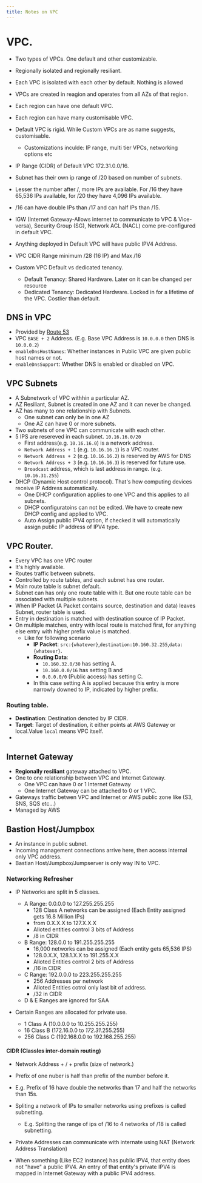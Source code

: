 ```yaml
---
title: Notes on VPC
---
```


# VPC.

- Two types of VPCs. One default and other customizable.
- Regionally isolated and regionally resiliant.
- Each VPC is isolated with each other by default. Nothing is allowed  
- VPCs are created in reagion and operates from all AZs of that region.
- Each region can have one default VPC.
- Each region can have many customisable VPC.
- Default VPC is rigid. While Custom VPCs are as name suggests, customisable.
    - Customizations inculde: IP range, multi tier VPCs, networking options etc
- IP Range (CIDR) of Default VPC 172.31.0.0/16. 
- Subnet has their own ip range of /20 based on number of subnets.
- Lesser the number after /, more IPs are available. For /16 they have 65,536 IPs available, for /20 they have 4,096 IPs available.
- /16 can have double IPs than /17 and can half IPs than /15. 
- IGW (Internet Gateway-Allows internet to communicate to VPC & Vice-versa), Security Group (SG), Network ACL (NACL) come pre-configured in default VPC.
- Anything deployed in Default VPC will have public IPV4 Address.
- VPC CIDR Range minimum /28 (16 IP) and Max /16

- Custom VPC Default vs dedicated tenancy.
    - Default Tenancy: Shared Hardware. Later on it can be changed per resource
    - Dedicated Tenancy: Dedicated Hardware. Locked in for a lifetime of the VPC. Costlier than default.

## DNS in VPC
- Provided by [Route 53](./route53.md)
- VPC `BASE + 2` Address. (E.g. Base VPC Address is `10.0.0.0` then DNS is `10.0.0.2`)
- `enableDnsHostNames`: Whether instances in Public VPC are given public host names or not. 
- `enableDnsSupport`: Whether DNS is enabled or disabled on VPC.



## VPC Subnets
- A Subnetwork of VPC withhin a particular AZ.
- AZ Resiliant, Subnet is created in one AZ and it can never be changed.
- AZ has many to one relationship with Subnets. 
    - One subnet can only be in one AZ
    - One AZ can have 0 or more subnets.
- Two subnets of one VPC can communicate with each other.
- 5 IPS are resereved in each subnet. `10.16.16.0/20`
    - First address(e.g. `10.16.16.0`) is a network address. 
    - `Network Address + 1` (e.g. `10.16.16.1`) is a VPC router.
    - `Network Address + 2` (e.g. `10.16.16.2`) is reserved by AWS for DNS
    - `Network Address + 3` (e.g. `10.16.16.3`) is reserved for future use.
    - `Broadcast` address, which is last address in range. (e.g. `10.16.31.255`)
- DHCP (Dynamic Host control protocol). That's how computing devices receive IP Address automatically.
    - One DHCP configuration applies to one VPC and this applies to all subnets.
    - DHCP configuratoins can not be edited. We have to create new DHCP config and applied to VPC.
    - Auto Assign public IPV4 option, if checked it will automatically assign public IP address of IPV4 type.


## VPC Router.
- Every VPC has one VPC router
- It's highly available. 
- Routes traffic between subnets.
- Controlled by route tables, and each subnet has one router.
- Main route table is subnet default.
- Subnet can has only one route table with it. But one route table can be associated with multiple subnets.
- When IP Packet (A Packet contains source, destination and data) leaves Subnet, router table is used.
- Entry in destination is matched with destination source of IP Packet.
- On multiple matches, entry with local route is matched first, for anything else entry with higher prefix value is matched.
    - Like for following scenario
        - **IP Packet**: `src:{whatever}`,`destination:10.160.32.255`,`data:{whatever}`.
        - **Routing Data**: 
            - `10.160.32.0/30` has setting A. 
            - `10.160.0.0/16` has setting B and 
            - `0.0.0.0/0` (Public access) has setting C. 
        - In this case setting A is applied because this entry is more narrowly downed to IP, indicated by higher prefix.

### Routing table.
- **Destination**: Destination denoted by IP CIDR. 
- **Target**: Target of destination, it either points at AWS Gateway or local.Value  `local` means VPC itself.
- 


## Internet Gateway
- **Regionally resiliant** gateway attached to VPC.
- One to one relationship between VPC and Internet Gateway. 
    - One VPC can have 0 or 1 Internet Gateway
    - One Internet Gateway can be attached to 0 or 1 VPC.
- Gateways traffic betwen VPC and Internet or AWS public zone like (S3, SNS, SQS etc...)
- Managed by AWS



## Bastion Host/Jumpbox
- An instance in public subnet.
- Incoming management connections arrive here, then access internal only VPC address.
- Bastian Host/Jumpbox/Jumpserver is only way IN to VPC.



### Networking Refresher
- IP Networks are split in 5 classes. 
    - A Range: 0.0.0.0 to 127.255.255.255
        - 128 Class A networks can be assigned (Each Entity assigned gets 16.8 Million IPs)
        - from 0.X.X.X to 127.X.X.X
        - Alloted entities control 3 bits of Address
        - /8 in CIDR
    - B Range: 128.0.0 to 191.255.255.255
        - 16,000 networks can be assigned (Each entity gets 65,536 IPS)
        - 128.0.X.X, 128.1.X.X to 191.255.X.X 
        - Alloted Entities control 2 bits of Address
        - /16 in CIDR
    - C Range: 192.0.0.0 to 223.255.255.255
        - 256 Addresses per network
        - Alloted Entities cotrol only last bit of address.
        - /32 in CIDR
    - D & E Ranges are ignored for SAA

- Certain Ranges are allocated for private use. 
    - 1 Class A (10.0.0.0 to 10.255.255.255)
    - 16 Class B (172.16.0.0 to *172.31*.255.255)
    - 256 Class C (192.168.0.0 to 192.168.255.255)

#### CIDR (Classles inter-domain routing)
- Network Address + / + prefix (size of network.)
- Prefix of one nuber is half than prefix of the number before it.
- E.g. Prefix of 16 have double the networks than 17 and half the networks than 15s.
- Spliting a network of IPs to smaller networks using prefixes is called subnetting.
    - E.g. Splitting the range of ips of /16 to 4 networks of /18 is called subnetting.  

- Private Addresses can communicate with internate using NAT (Network Address Translation)
- When something (Like EC2 instance) has public IPV4, that entity does not "have" a public IPV4. An entry of that entity's private IPV4 is mapped in Internet Gateway with a public IPV4 address.
